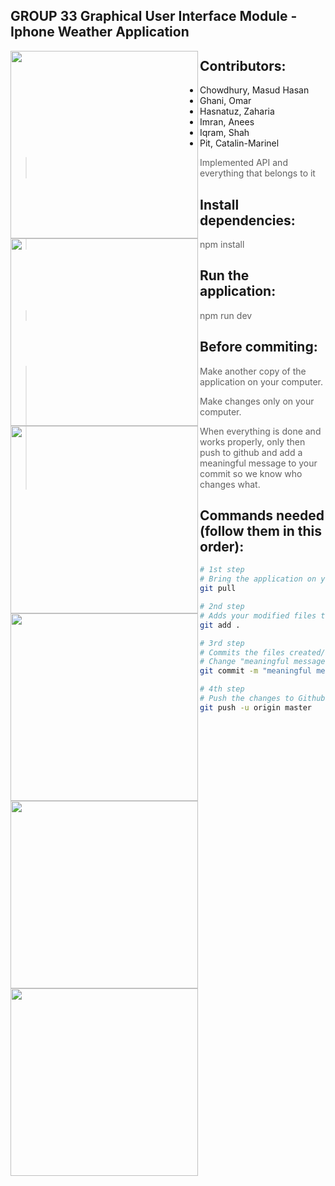 ## GROUP 33 Graphical User Interface Module - Iphone Weather Application

<img src="https://i.imgur.com/EnWC9a4.png" width="300" align="left">
<img src="https://i.imgur.com/V0WYwRx.png" width="300" align="left">
<img src="https://i.imgur.com/hJ1c0jh.png" width="300" align="left">
<img src="https://i.imgur.com/UAxRzJR.png" width="300" align="left">
<img src="https://i.imgur.com/0PFN4w5.png" width="300" align="left">
<img src="https://i.imgur.com/SrKS9d4.png" width="300" align="left">

## Contributors:
- Chowdhury, Masud Hasan
- Ghani, Omar
- Hasnatuz, Zaharia
- Imran, Anees
- Iqram, Shah
- Pit, Catalin-Marinel
> Implemented API and everything that belongs to it

## Install dependencies:
> npm install

## Run the application:
> npm run dev

## Before commiting:
> Make another copy of the application on your computer.
>
> Make changes only on your computer.
>
> When everything is done and works properly, only then push to github and add a meaningful message to your commit so we know who changes what.

## Commands needed (follow them in this order):

``` bash
# 1st step
# Bring the application on your computer up-to-date with the remote version
git pull

# 2nd step
# Adds your modified files to the queue to be committed later. (files are not commited yet)
git add .

# 3rd step
# Commits the files created/added/modified and creates a new revision with a log
# Change "meaningful message" to a few words explaining what was changed/added
git commit -m "meaningful message"

# 4th step
# Push the changes to Github
git push -u origin master
```
